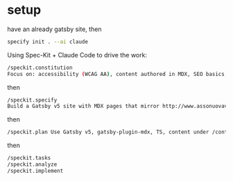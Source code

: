 # setup

have an already gatsby site, then

```sh
specify init . --ai claude
```

Using Spec-Kit + Claude Code to drive the work:

```sh
/speckit.constitution
Focus on: accessibility (WCAG AA), content authored in MDX, SEO basics, performance budgets, consistent components & tokens, clean TypeScript, and unit tests where relevant.
```

then

```sh
/speckit.specify
Build a Gatsby v5 site with MDX pages that mirror http://www.assonuovavita.it sections...
```

then

```sh
/speckit.plan Use Gatsby v5, gatsby-plugin-mdx, TS, content under /content/pages, and a Page template that renders MDX children. Include gatsby-node.ts to create pages from MDX.
```

then

```sh
/speckit.tasks
/speckit.analyze
/speckit.implement
```
